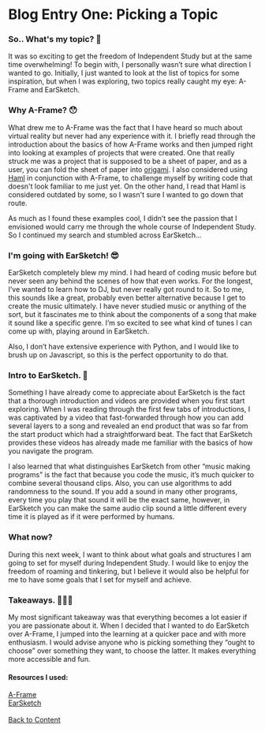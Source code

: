 # Blog Entry One: Picking a Topic
### So.. What's my topic? 🤔
It was so exciting to get the freedom of Independent Study but at the same time overwhelming! To begin with, I personally wasn’t sure what direction I wanted to go. Initially, I just wanted to look at the list of topics for some inspiration, but when I was exploring, two topics really caught my eye: A-Frame and EarSketch.

### Why A-Frame? 😯
What drew me to A-Frame was the fact that I have heard so much about virtual reality but never had any experience with it. I briefly read through the introduction about the basics of how A-Frame works and then jumped right into looking at examples of projects that were created. One that really struck me was a project that is supposed to be a sheet of paper, and as a user, you can fold the sheet of paper into  [origami](http://apps.amandaghassaei.com/OrigamiSimulator/). I also considered using  [Haml](http://haml.info/) in conjunction with A-Frame, to challenge myself by writing code that doesn't look familiar to me just yet. On the other hand, I read that Haml is considered outdated by some, so I wasn't sure I wanted to go down that route. 

As much as I found these examples cool, I didn’t see the passion that I envisioned would carry me through the whole course of Independent Study. So I continued my search and stumbled across EarSketch…

### I'm going with EarSketch! 😎
EarSketch completely blew my mind. I had heard of coding music before but never seen any behind the scenes of how that even works. For the longest, I’ve wanted to learn how to DJ, but never really got round to it. So to me, this sounds like a great, probably even better alternative because I get to create the music ultimately. I have never studied music or anything of the sort, but it fascinates me to think about the components of a song that make it sound like a specific genre. I’m so excited to see what kind of tunes I can come up with, playing around in EarSketch.

Also, I don’t have extensive experience with Python, and I would like to brush up on Javascript, so this is the perfect opportunity to do that. 

### Intro to EarSketch. 🤯
Something I have already come to appreciate about EarSketch is the fact that a thorough introduction and videos are provided when you first start exploring. When I was reading through the first few tabs of introductions, I was captivated by a video that fast-forwarded through how you can add several layers to a song and revealed an end product that was so far from the start product which had a straightforward beat. The fact that EarSketch provides these videos has already made me familiar with the basics of how you navigate the program.

I also learned that what distinguishes EarSketch from other “music making programs” is the fact that because you code the music, it’s much quicker to combine several thousand clips. Also, you can use algorithms to add randomness to the sound. If you add a sound in many other programs, every time you play that sound it will be the exact same, however, in EarSketch you can make the same audio clip sound a little different every time it is played as if it were performed by humans.

### What now?
During this next week, I want to think about what goals and structures I am going to set for myself during Independent Study. I would like to enjoy the freedom of roaming and tinkering, but I believe it would also be helpful for me to have some goals that I set for myself and achieve.

### Takeaways. 👩🏽‍💻
My most significant takeaway was that everything becomes a lot easier if you are passionate about it. When I decided that I wanted to do EarSketch over A-Frame, I jumped into the learning at a quicker pace and with more enthusiasm. I would advise anyone who is picking something they “ought to choose” over something they want, to choose the latter. It makes everything more accessible and fun.

#### Resources I used:
[A-Frame](https://aframe.io/docs/0.9.0/introduction/) <br>
[EarSketch](http://earsketch.gatech.edu/landing/#/) <br>
<br>
[Back to Content](../README.md)